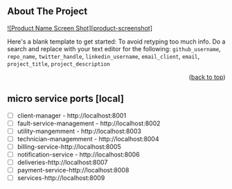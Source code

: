 <!-- ABOUT THE PROJECT -->
## About The Project

[![Product Name Screen Shot][product-screenshot]](https://example.com)

Here's a blank template to get started: To avoid retyping too much info. Do a search and replace with your text editor for the following: `github_username`, `repo_name`, `twitter_handle`, `linkedin_username`, `email_client`, `email`, `project_title`, `project_description`

<p align="right">(<a href="#readme-top">back to top</a>)</p>

## micro service ports [local]

- [ ] client-manager - http://localhost:8001
- [ ] fault-service-management - http://localhost:8002
- [ ] utility-mangemment - http://localhost:8003
- [ ] technician-managemment - http://localhost:8004
- [ ] billing-service-http://localhost:8005
- [ ] notification-service - http://localhost:8006
- [ ] deliveries-http://localhost:8007
- [ ] payment-service-http://localhost:8008
- [ ] services-http://localhost:8009
<!-- 
- [ ] delivery-service-http://localhost:8007

- [ ] payment-service-http://localhost:80018
- [ ] material-managment - http://localhost:8001
- [ ] warehouse-managemnt - http://localhost:8001
 -->
